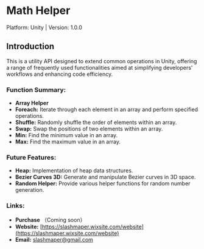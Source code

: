 # Math Helper
Platform: Unity | Version: 1.0.0

## Introduction
This is a utility API designed to extend common operations in Unity, offering a range of frequently used functionalities aimed at simplifying developers' workflows and enhancing code efficiency.

### Function Summary:
* **Array Helper**
* **Foreach:** Iterate through each element in an array and perform specified operations.
* **Shuffle:** Randomly shuffle the order of elements within an array.
* **Swap:** Swap the positions of two elements within an array.
* **Min:** Find the minimum value in an array.
* **Max:** Find the maximum value in an array.

### Future Features:
* **Heap:** Implementation of heap data structures.
* **Bezier Curves 3D:** Generate and manipulate Bezier curves in 3D space.
* **Random Helper:** Provide various helper functions for random number generation.

### Links:
* **Purchase** （Coming soon）
* **Website:** [https://slashmaper.wixsite.com/website](https://slashmaper.wixsite.com/website)
* **Email:** [slashmaper@gmail.com](slashmaper@gmail.com)
